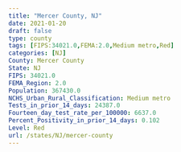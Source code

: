 ```yaml
---
title: "Mercer County, NJ"
date: 2021-01-20
draft: false
type: county
tags: [FIPS:34021.0,FEMA:2.0,Medium metro,Red]
categories: [NJ]
County: Mercer County
State: NJ
FIPS: 34021.0
FEMA_Region: 2.0
Population: 367430.0
NCHS_Urban_Rural_Classification: Medium metro
Tests_in_prior_14_days: 24387.0
Fourteen_day_test_rate_per_100000: 6637.0
Percent_Positivity_in_prior_14_days: 0.102
Level: Red
url: /states/NJ/mercer-county
---
```



